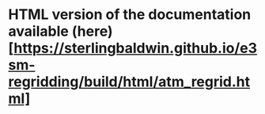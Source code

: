 # HTML version of the documentation available (here)[https://sterlingbaldwin.github.io/e3sm-regridding/build/html/atm_regrid.html]